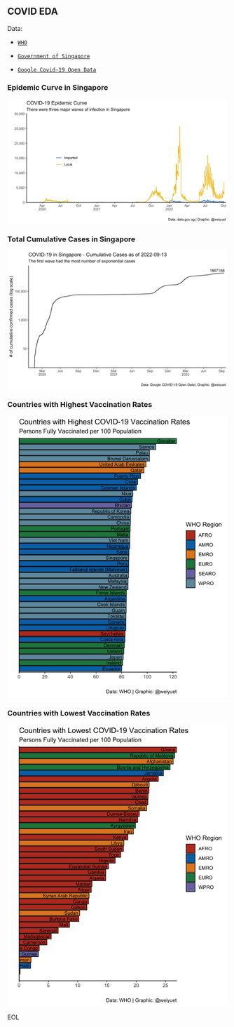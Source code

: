 ## COVID EDA

Data:
  - [`WHO`](https://covid19.who.int/data)
  
  - [`Government of Singapore`](https://data.gov.sg/dataset/covid-19-statistics)
  
  - [`Google Covid-19 Open Data`](https://health.google.com/covid-19/open-data)
  
### Epidemic Curve in Singapore
![](https://github.com/weiyuet/covid/blob/main/figures/covid-epidemic-curve-sg.png)

### Total Cumulative Cases in Singapore
![](https://github.com/weiyuet/covid/blob/main/figures/covid-cumulative-sg.png)

### Countries with Highest Vaccination Rates
![](https://github.com/weiyuet/covid/blob/main/figures/highest-vaccination-rates.png)

### Countries with Lowest Vaccination Rates
![](https://github.com/weiyuet/covid/blob/main/figures/lowest-vaccination-rates.png)

EOL